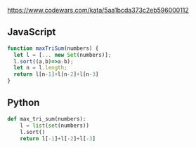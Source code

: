 https://www.codewars.com/kata/5aa1bcda373c2eb596000112

## JavaScript
```js
function maxTriSum(numbers) {
  let l = [... new Set(numbers)];
  l.sort((a,b)=>a-b);
  let n = l.length;
  return l[n-1]+l[n-2]+l[n-3]
}
```

## Python
```python
def max_tri_sum(numbers):
    l = list(set(numbers))
    l.sort()
    return l[-1]+l[-2]+l[-3]
```